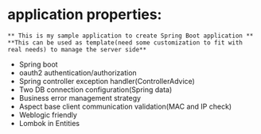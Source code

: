 
# application properties: 
	** This is my sample application to create Spring Boot application **
	**This can be used as template(need some customization to fit with real needs) to manage the server side**
*  Spring boot
*  oauth2 authentication/authorization
*  Spring controller exception handler(ControllerAdvice)
*  Two DB connection configuration(Spring data)
*  Business error management strategy
*  Aspect base client communication validation(MAC and IP check) 
*  Weblogic friendly
*  Lombok in Entities

